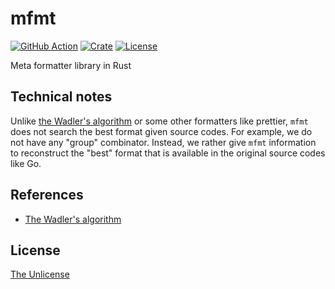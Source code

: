 # mfmt

[![GitHub Action](https://img.shields.io/github/actions/workflow/status/raviqqe/mfmt/test.yaml?branch=main&style=flat-square)](https://github.com/raviqqe/mfmt/actions?query=workflow%3Atest)
[![Crate](https://img.shields.io/crates/v/mfmt.svg?style=flat-square)](https://crates.io/crates/mfmt)
[![License](https://img.shields.io/github/license/raviqqe/mfmt.svg?style=flat-square)](https://github.com/raviqqe/mfmt/blob/main/UNLICENSE)

Meta formatter library in Rust

## Technical notes

Unlike [the Wadler's algorithm][wadler] or some other formatters like prettier, `mfmt` does not search the best format given source codes. For example, we do not have any "group" combinator. Instead, we rather give `mfmt` information to reconstruct the "best" format that is available in the original source codes like Go.

## References

- [The Wadler's algorithm][wadler]

## License

[The Unlicense](UNLICENSE)

[wadler]: https://homepages.inf.ed.ac.uk/wadler/papers/prettier/prettier.pdf
